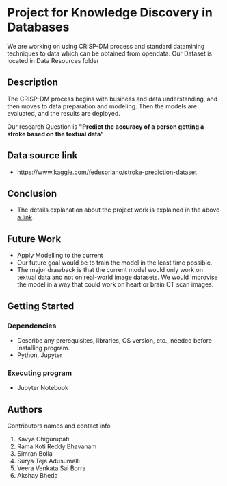 # Project for Knowledge Discovery in Databases

We are working on using CRISP-DM process and standard datamining techniques to data which can be obtained from opendata.
Our Dataset is located in Data Resources folder

## Description

The CRISP-DM process begins with business and data understanding, and then moves to data preparation and modeling. Then the models are evaluated, and the results are deployed. 

Our research Question is **"Predict the accuracy of a person getting a stroke based on the textual data"**

## Data source link
* https://www.kaggle.com/fedesoriano/stroke-prediction-dataset

## Conclusion

* The details explanation about the project work is explained in the above [a link](Conclusion.docx).



## Future Work
* Apply Modelling to the current
* Our future goal would be to train the model in the least time possible. 
* The major drawback is that the current model would only work on textual data and not on real-world image datasets. We would improvise the model in a way that could work on heart or brain CT scan images.

## Getting Started

### Dependencies

* Describe any prerequisites, libraries, OS version, etc., needed before installing program.
* Python, Jupyter

### Executing program

* Jupyter Notebook

## Authors

Contributors names and contact info

1. Kavya Chigurupati
2. Rama Koti Reddy Bhavanam
3. Simran Bolla
4. Surya Teja Adusumalli
5. Veera Venkata Sai Borra
6. Akshay Bheda
